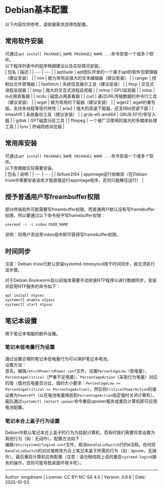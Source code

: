 # Debian基本配置
以下内容仅供参考，请依据需求选择性配置。  

## 常用软件安装
可通过`apt install PACKAGE1_NAME PACKAGE2_NAME ...`命令安装一个或多个软件。  
以下程序列表中的程序根据建议以及实际情况安装。  
| 包名 | 描述 |
| --- | --- |
| aptitude | apt团队开发的一个基于apt的软件包管理器（建议安装） |
| vim | 极为常用且强大的文本编辑器（建议安装） |
| ranger | 控制台文件管理器 |
| fastfetch | 系统信息展示工具（建议安装） |
| htop | 交互式进程监视器 |
| btop | 强大的交互式进程监视器 |
| nvtop | GPU监视器 |
| iotop | io占用查看器 |
| ncdu | 磁盘占用查看器 |
| curl | 通过URL传输数据的命令行工具（建议安装） |
| wget | 极为常用的下载器（建议安装） |
| wget2 | wget的重写版，支持多线程等现代特性 |
| aria2 | 强大的高速下载器，还支持bt资源下载 |
| timeshift | 系统备份工具（建议安装） |
| grub-efi-amd64 | GRUB EFI引导写入器 |
| gdisk | GPT磁盘分区工具 |
| ffmpeg | 一个被广泛使用的强大的多媒体处理工具 |
| lynx | 终端网络浏览器 |

## 常用库安装
可通过`apt install PACKAGE1_NAME PACKAGE2_NAME ...`命令安装一个或多个软件。  
以下库根据实际需要安装。  
| 包名 | 说明 |
| --- | --- |
| libfuse2t64 | appimage运行依赖库（在Debian trixie中需要安装该库才能直接运行appimage程序，否则只能解压运行） |

## 授予普通用户写freambuffer权限
部分终端软件可能需要写freambuffer权限，而普通用户默认没有写framebuffer权限，所以要通过以下命令授予写framebuffer权限：  
```sh
usermod -a -G video USER_NAME
```
说明：将用户添加至video组中即可获得写framebuffer权限。  

## 时间同步
注意：Debian trixie已默认安装systemd-timesyncd用于时间同步，故无须执行该步骤。

对于Debian Bookworm及以前版本需要手动安装NTP程序以进行数据同步，安装并启用NTP服务的命令如下：  
```sh
apt install ntpsec
systemctl enable ntpsec
systemctl start ntpsec
```

## 笔记本设置
用于笔记本电脑的额外设置。  

### 笔记本低电量行为设置
通过设置合理的笔记本低电量行为可以保护笔记本电池。  
设置方法：  
首先，编辑`/etc/UPower/UPower.conf`文件，设置`PercentageLow`（低电量）、`PercentageCritical`（严重不足电量）、`PercentageAction`（采取行为电量）对应的值（值对应电量百分比，值的大小要求：`PercentageLow >= PercentageCritical >= PercentageAction`）。然后将`CriticalPowerAction`的值设置为`PowerOff`（以在电池电量降低到`PercentageAction`指定值时关闭计算机）。最后通过`systemctl restart upower`命令重启upower服务或重启计算机即可应用电池配置。  

### 笔记本合上盖子行为设置
Debian中默认笔记本合上盖子的行为为挂起计算机，而有时我们需要将其设置为其他行为（如：无动作）。配置方法如下：  
编辑`/etc/systemd/logind.conf`文件，取消`HandleLidSwitch`行的`#`注释。任何将`HandleLidSwitch`的对应值修改为合上笔记本盖子所需的行为（如：ignore，无操作）。最后重启计算机应用配置（注意：请勿相信网上说的重启`systemd-logind`服务的操作，否则可能导致桌面环境卡死）。  

---
Author: smgdream | License: CC BY-NC-SA 4.0 | Version: 0.6.6 | Date: 2025-10-03
